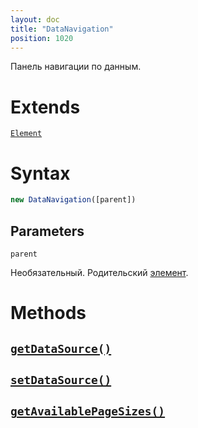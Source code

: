 ```yaml
---
layout: doc
title: "DataNavigation"
position: 1020
---
```


Панель навигации по данным.

# Extends

[`Element`](../../KeyConcepts/Element/)

# Syntax

```js
new DataNavigation([parent])
```

## Parameters

`parent`

Необязательный. Родительский [элемент](../../KeyConcepts/Element/).

# Methods

## [`getDataSource()`](DataNavigation.getDataSource/)
## [`setDataSource()`](DataNavigation.setDataSource/)
## [`getAvailablePageSizes()`](DataNavigation.getAvailablePageSizes/)
